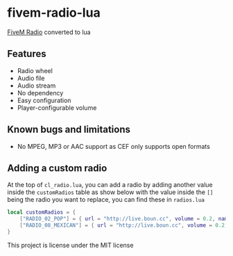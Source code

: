 # fivem-radio-lua
[FiveM Radio](https://github.com/Hellslicer/fivem-radio) converted to lua

## Features

* Radio wheel
* Audio file
* Audio stream
* No dependency
* Easy configuration
* Player-configurable volume

## Known bugs and limitations

* No MPEG, MP3 or AAC support as CEF only supports open formats

## Adding a custom radio
At the top of `cl_radio.lua`, you can add a radio by adding another value inside the `customRadios` table as show below with the value inside the `[]` being the radio you want to replace, you can find these in `radios.lua`

```lua
local customRadios = {
    ["RADIO_02_POP"] = { url = "http://live.boun.cc", volume = 0.2, name= "custom2"},
    ["RADIO_08_MEXICAN"] = { url = "http://live.boun.cc", volume = 0.2, name= "custom3"},
}
```

This project is license under the MIT license
